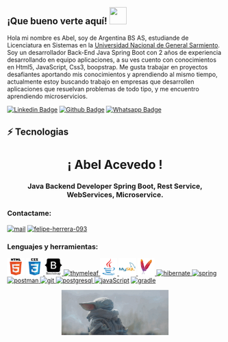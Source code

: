 ## ¡Que bueno verte aquí! <img src="https://raw.githubusercontent.com/aemmadi/aemmadi/master/wave.gif" width="40px" height="40">

Hola mi nombre es Abel, soy de Argentina BS AS, estudiande de Licenciatura en Sistemas en la [Universidad Nacional de General Sarmiento](https://www.ungs.edu.ar/). 
Soy un desarrollador Back-End Java Spring Boot con 2 años de experiencia desarrollando en equipo aplicaciones, a su ves cuento con conocimientos en Html5, JavaScript, Css3, boopstrap.
Me gusta trabajar en proyectos desafiantes aportando mis conocimientos y aprendiendo al mismo tiempo, actualmente estoy buscando trabajo en empresas que desarrollen aplicaciones que resuelvan problemas de todo tipo, y me encuentro aprendiendo microservicios.

[![Linkedin Badge](https://img.shields.io/badge/-AbelAcevedo-blue?style=flat-square&logo=Linkedin&logoColor=white&link=https://www.linkedin.com/in/abel-fernando-acevedo/)](https://www.linkedin.com/in/abel-fernando-acevedo/)
[![Github Badge](https://img.shields.io/badge/-Abel3581-purple?style=flat-square&logo=github&logoColor=white&link=https://github.com/Abel3581)](https://github.com/Abel3581)
[![Whatsapp Badge](https://img.shields.io/badge/-541170197183-green?style=flat-square&logo=whatsapp&logoColor=white&link=https://wa.me/541170197183)](https://wa.me/541170197183)
<!--[![CV Badge](https://img.shields.io/badge/-CV-red?style=flat-square&logo=cv&logoColor=white&link=https://abel3581.github.io/CV-FULL-STACK/)](https://abel3581.github.io/CV-FULL-STACK/)-->


## ⚡ Tecnologias
<!--
![JavaScript](https://img.shields.io/badge/-JavaScript-black?style=flat-square&logo=javascript)
![Python](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?style=flat-square&logo=Python)
![React](https://img.shields.io/badge/-React-black?style=flat-square&logo=react)
![Java](https://img.shields.io/badge/-java-E34A86?style=flat-square&logo=java)
![HTML5](https://img.shields.io/badge/-HTML5-E34F26?style=flat-square&logo=html5&logoColor=white)
![CSS3](https://img.shields.io/badge/-CSS3-1572B6?style=flat-square&logo=css3)
![Bootstrap](https://img.shields.io/badge/-Bootstrap-563D7C?style=flat-square&logo=bootstrap)
![PostgreSQL](https://img.shields.io/badge/-PostgreSQL-336791?style=flat-square&logo=postgresql)
![MySQL](https://img.shields.io/badge/-MySQL-black?style=flat-square&logo=mysql)
![Php](https://img.shields.io/badge/-Php-black?style=flat-square&logo=php)
![Git](https://img.shields.io/badge/-Git-black?style=flat-square&logo=git)
![GitHub](https://img.shields.io/badge/-GitHub-181717?style=flat-square&logo=github)
![GitLab](https://img.shields.io/badge/-GitLab-FCA121?style=flat-square&logo=gitlab)
![Raspberry Pi](https://img.shields.io/badge/-Raspberry%20Pi-C51A4A?style=flat-square&logo=Raspberry-Pi)
-->
<h1 align=center>¡ Abel Acevedo !</h1>
<h3 align="center">Java Backend Developer Spring Boot, Rest Service, WebServices, Microservice.</h3>


<h3 align="left">Contactame:</h3>

<p align="left">
<a href="mailto: marzoa3581@gmail.com" target="blank"> <img align="center" src="https://upload.wikimedia.org/wikipedia/commons/0/0b/Logo_Gmail_%282015-2020%29.svg" alt="mail" height="30" width="40" /></a>
<a href="https://www.linkedin.com/in/abel-fernando-acevedo" target="blank"><img align="center" src="https://raw.githubusercontent.com/rahuldkjain/github-profile-readme-generator/master/src/images/icons/Social/linked-in-alt.svg" alt="felipe-herrera-093" height="30" width="40" /></a>
</p>
<h3 align="left">Lenguajes y herramientas:</h3>
<p align="left">
  <a href="https://www.w3.org/html/" target="_blank"> <img src="https://raw.githubusercontent.com/devicons/devicon/master/icons/html5/html5-original-wordmark.svg" alt="html5" width="40" height="40"/></a>
  <a href="https://www.w3schools.com/css/" target="_blank"> <img src="https://raw.githubusercontent.com/devicons/devicon/master/icons/css3/css3-original-wordmark.svg" alt="css3" width="40" height="40"/> </a>
  <a href="https://getbootstrap.com/" target="_blank"> <img src="https://raw.githubusercontent.com/devicons/devicon/master/icons/bootstrap/bootstrap-plain-wordmark.svg" alt="Bootstrap" width="40"/> </a>
  <a href="https://www.thymeleaf.org/download.html" target="_blank"> <img src="https://www.thymeleaf.org/images/thymeleaf.png" alt="thymeleaf" width="40"/> </a>
  <a href="https://docs.oracle.com/javase/8/" target="_blank"> <img src="https://raw.githubusercontent.com/devicons/devicon/master/icons/java/java-original.svg" alt="java" width="40" height="40"/> </a>
  <a href="https://www.mysql.com/" target="_blank"> <img src="https://raw.githubusercontent.com/devicons/devicon/master/icons/mysql/mysql-original-wordmark.svg" alt="mysql" width="40" height="40"/> </a>
  <a href="https://maven.apache.org/" target="_blank"> <img src="https://raw.githubusercontent.com/vscode-icons/vscode-icons/48eaf5a418fe5d8d29d3c2ef5c5d2a0241127de1/icons/file_type_maven.svg" alt="maven" width="40" height="40"/> </a>
  <a href="https://hibernate.org/" target="blank"> <img src="https://www.vectorlogo.zone/logos/hibernate/hibernate-icon.svg" alt="hibernate" width="40" height="40"/> </a>
  <a href="https://spring.io/" target="_blank"> <img src="https://www.vectorlogo.zone/logos/springio/springio-icon.svg" alt="spring" width="40" height="40"/> </a> 
  <a href="https://postman.com" target="_blank" rel="noreferrer"> <img src="https://www.vectorlogo.zone/logos/getpostman/getpostman-icon.svg" alt="postman" width="40" height="40"/> </a>
  <a href="https://git-scm.com/" target="_blank"> <img src="https://www.vectorlogo.zone/logos/git-scm/git-scm-icon.svg" alt="git" width="40" height="40"/> </a>
  <a href="https://www.postgresql.org/" target="_blank"> <img src="https://www.postgresql.org/media/img/about/press/elephant.png" alt="postgresql" width="40"height="40"/>
 </a>
  <a href="https://es.wikipedia.org/wiki/JavaScript" target="_blank"><img src="https://logodownload.org/wp-content/uploads/2022/04/javascript-logo-4.png" alt="javaScript" width="40" height="40"/></a>
  <a href="https://es.wikipedia.org/wiki/Gradle" target="_blank"><img src="https://www.eclipse.org/community/eclipse_newsletter/2015/may/images/gradlephant.png" alt="gradle" width="40" height="40"/></a>
 

</p>


<p align="center">
  <img width="250"  src="yoda.gif">
</p>
